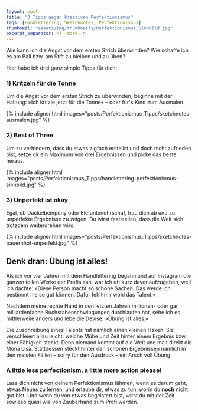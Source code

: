 ```yaml
---
layout: post
title: "3 Tipps gegen kreativen Perfektionismus"
tags: [Handlettering, Sketchnotes, Perfektionismus]
thumbnail: "assets/img/thumbnails/Perfektionismus_Sinnbild.jpg"
excerpt_separator: <!--more-->
---
```


Wie kann ich die Angst vor dem ersten Strich überwinden? Wie schaffe ich es am
Ball bzw. am Stift zu bleiben und zu üben?

Hier habe ich drei ganz simple Tipps für dich:
<!--more-->

### 1) Kritzeln für die Tonne

Um die Angst vor dem ersten Strich zu überwinden, beginne mit der Haltung:
»Ich kritzle jetzt für die Tonne« – oder für's Kind zum Ausmalen.

{% include aligner.html images="posts/Perfektionismus_Tipps/sketchnotes-ausmalen.jpg" %}

### 2) Best of Three

Um zu verhindern, dass du etwas zigfach erstellst und doch nicht zufrieden bist,
setze dir ein Maximum von drei Ergebnissen und picke das beste heraus.

{% include aligner.html images="posts/Perfektionismus_Tipps/handlettering-perfektionismus-sinnbild.jpg" %}

### 3) Unperfekt ist okay

Egal, ob Dackelbeinpony oder Elefantenohrschaf, trau dich ab und zu unperfekte
Ergebnisse zu zeigen. Du wirst feststellen, dass die Welt sich trotzdem
weiterdrehen wird.

{% include aligner.html images="posts/Perfektionismus_Tipps/sketchnotes-bauernhof-unperfekt.jpg" %}

## Denk dran: Übung ist alles!

Als ich vor vier Jahren mit dem Handlettering begann und auf Instagram die
ganzen tollen Werke der Profis sah, war ich oft kurz davor aufzugeben, weil ich
dachte: »Diese Person macht so schöne Sachen. Das werde ich bestimmt nie so gut
können. Dafür fehlt mir wohl das Talent.«

Nachdem meine rechte Hand in den letzten Jahren millionen- oder gar
milliardenfache Buchstabenschwingungen durchlaufen hat, sehe ich es mittlerweile
anders und lebe die Devise: »Übung ist alles.«

Die Zuschreibung eines Talents hat nämlich einen kleinen Haken. Sie verschleiert
allzu leicht, welche Mühe und Zeit hinter einem Ergebnis bzw. einer Fähigkeit
steckt. Denn niemand kommt auf die Welt und malt direkt die Mona Lisa.
Stattdessen steckt hinter den schönen Ergebnissen nämlich in den meisten Fällen
– sorry für den Ausdruck – ein Arsch voll Übung.

### A little less perfectionism, a little more action please!

Lass dich nicht von deinem Perfektionismus lähmen, wenn es darum geht, etwas
Neues zu lernen, und erlaube dir, etwas zu tun, worin du **noch** nicht gut
bist. Und wenn du von etwas begeistert bist, wirst du mit der Zeit sowieso quasi
wie von Zauberhand zum Profi werden.
